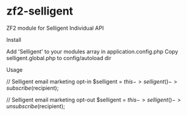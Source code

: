 zf2-selligent
=============

ZF2 module for Selligent Individual API

Install

Add 'Selligent' to your modules array in application.config.php 
Copy selligent.global.php to config/autoload dir

Usage

// Selligent email marketing opt-in
$selligent = $this->selligent()->subscribe($recipient);

// Selligent email marketing opt-out
$selligent = $this->selligent()->unsubscribe($recipient);
